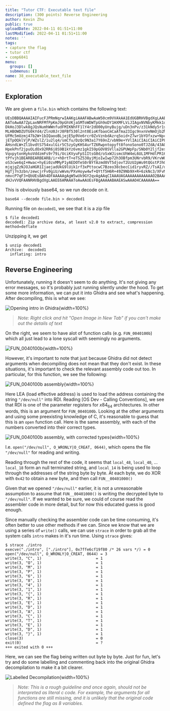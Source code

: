 ```yaml
---
title: "Tutor CTF: Executable text file"
description: (300 points) Reverse Engineering
author: Kevin Zhu
public: true
uploadDate: 2022-04-11 01:51+11:00
lastModified: 2022-04-11 01:51+11:00
notes: ''
tags:
- capture the flag
- tutor ctf
- comp6841
menu:
  groups: []
  submenus: []
name: 38_executable_text_file
---
```


## Exploration

We are given a `file.bin` which contains the following text:

```
UEsDBBQAAAAIAIFucFJPRmNqrwIAAKgiAAAFABwAaW50cm9VVAkAA1EdUGBRHVBgdXgLAAEE6AMA
AAToAwAA7ZpLaxNRFMfPpKmJ9pGhVKjaSMToWDWTpGh9oDY1HXMFLViJIAgxNVNbyKMkk1qLINgi
DkHoJ3Dlwk8gJQsNumhWWnfudFMIKNhFF1lY4r2dO00yUnyBujg/uDn3nPv/z31kNdy5r1y6YBME
MLHBOWDZUTG0kYd4/ZlnU0JrJ8FBf530l2nt0EioKfbaoCmCaATma23Igc9nxnVeNmOjb2M+cz2e
UFMc5mUzmj47b2W+1bIQaooBLjejE5p9Ve6rcr0ZvVznbdAzrq5oid+Z7wr1bYOfxzw+NpcHjDON
jETpOQklVjP/WZslZ/1u2lq4/smCfu/DzQc9N3a17Y69nZ/vbN9e+YVlIAiCIAiCIAiCIP855LH9
AHsndLW+Zl1bvdtS754xulGir5C5zyGyKHS4urTZ6Rwpntopyft8fonoSono0TJZdA/43AOHJTcp
HpekPnf2jpuOLdOx92RR6j8S9B1kYz6vmz1gkI59pGOV8SVlla2GPUWpFp/SNb0Y2ljf2esugEqs
VqvpytonHykoVddzmFs9r79i/UciKVyuFpS1ItsG0d/oSxWJismcUhW4eL6UL1MFHdlPR16yfVe8
tPfvjh1BEARBEARBEARB/ir+hDrtT+eTSZ538yjMjoIwIwp72h3OBfpm3UNrvbR9/VKrvWOCoU7x
oS3cwe6qI+Hwac+hyEi0zxMMyP1yAEDOTeS0rBYfAzmd0VT5djovT2UzU2pWu9tQGstPJhO+yQTI
mjqjgZzNJOJaHGR1IjaejadUkG9lUik1rf3xPttocwC7Bzeo38cbecCid1ryvRZ//TsAI/da9HZL
HgTj7n3zbn/zewcjrFv0giU/wWvm/PXvHoyw4wf+QYtf5H6R+49Z9Nb9X+R+6zkNc3/XFvM3xhb4
nmvcP7qF3+QbUEsBAh4DFAAAAAgAgW5wUk9GY2qvAgAAqCIAAAUAGAAAAAAAAAAAAO2BAAAAAGlu
dHJvVVQFAANRHVBgdXgLAAEE6AMAAAToAwAAUEsFBgAAAAABAAEASwAAAO4CAAAAAA==
```

This is obviously base64, so we run decode on it.

```
base64 --decode file.bin > decoded1
```

Running file on `decoded1`, we see that it is a zip file

```term
$ file decoded1
decoded1: Zip archive data, at least v2.0 to extract, compression method=deflate
```

Unzipping it, we get

```term
$ unzip decoded1
Archive:  decoded1
  inflating: intro
```

## Reverse Engineering

Unfortunately, running it doesn't seem to do anything. It's not giving any error messages, so it's probably just running silently under the hood. To get some more information, we can put it into Ghidra and see what's happening. After decompiling, this is what we see:

![_Opening `intro` in Ghidra_](/blog_posts/38_executable_text_file/images/screen1.png){width=100%}

> _Note: Right click and hit "Open Image in New Tab" if you can't make out the details of text_

On the right, we seem to have alot of function calls (e.g. `FUN_0040100b`) which all just lead to a lone syscall with seemingly no arguments.

![_`FUN_0040100b`_](/blog_posts/38_executable_text_file/images/screen2.png){width=100%}

However, it's important to note that just because Ghidra did not detect arguments when decompiling does not mean that they don't exist. In these situations, it's important to check the relevant assembly code out too. In particular, for this function, we see the following:

![_`FUN_0040100b assembly`_](/blog_posts/38_executable_text_file/images/screen3.png){width=100%}

Here LEA (load effective address) is used to load the address containing the string ``"/dev/null"`` into RDI. Reading [OS Dev - Calling Conventions], we see that RDI is one of the parameter registers for $x84_64$ architectures. In other words, this is an argument for `FUN_0040100b`. Looking at the other arguments and using some preexisting knowledge of C, it's reasonable to guess that this is an `open` function call. Here is the same assembly, with each of the numbers converted into their correct types.

![_`FUN_0040100b assembly, with corrected types`_](/blog_posts/38_executable_text_file/images/screen4.png){width=100%}

I.e. `open("/dev/null", O_WRONLY|O_CREAT, 0644)`, which opens the file `"/dev/null"` for reading and writing.

Reading through the rest of the code, it seems that `local_48`, `local_40`, ... `local_18` form an null terminated string, and `local_14` is being used to loop through the addresses of the string byte by byte. At each byte, we do XOR with `0x42` to obtain a new byte, and then call `FUN__00401000()`

Given that we opened `"/dev/null"` earlier, it is not a unreasonable assumption to assume that `FUN__00401000()` is writing the decrypted byte to `"/dev/null"`. If we wanted to be sure, we could of course read the assembler code in more detail, but for now this educated guess is good enough.

Since manually checking the assembler code can be time consuming, it's often better to use other methods if we can. Since we know that we are using a series of `write()` calls, we can use `strace` in order to grab all the system calls `intro` makes in it's run time. Using `strace` gives:

```term
$ strace ./intro
execve("./intro", ["./intro"], 0x7ffe6cf19f80 /* 26 vars */) = 0
open("/dev/null", O_WRONLY|O_CREAT, 0644) = 3
write(3, "C", 1)                        = 1
write(3, "O", 1)                        = 1
write(3, "M", 1)                        = 1
write(3, "P", 1)                        = 1
write(3, "6", 1)                        = 1
write(3, "8", 1)                        = 1
write(3, "4", 1)                        = 1
write(3, "1", 1)                        = 1
write(3, "{", 1)                        = 1
write(3, "R", 1)                        = 1
write(3, "E", 1)                        = 1
write(3, "D", 1)                        = 1
write(3, "A", 1)                        = 1
write(3, "C", 1)                        = 1
write(3, "T", 1)                        = 1
write(3, "E", 1)                        = 1
write(3, "D", 1)                        = 1
write(3, "}", 1)                        = 1
close(3)                                = 0
exit(0)                                 = ?
+++ exited with 0 +++
```

Here, we can see the flag being written out byte by byte. Just for fun, let's try and do some labelling and commenting back into the original Ghidra decompilation to make it a bit clearer.

![_`Labelled Decompilation`_](/blog_posts/38_executable_text_file/images/screen5.png){width=100%}

> _Note: This is a rough guideline and once again, should not be interpreted as literal c code. For example, the arguments for all functions are still missing, and it is unlikely that the original code defined the flag as 8 variables._